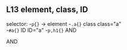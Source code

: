 ## L13 element, class, ID

selector:  -`p{}`   -> element 
           -`.a{}`    class      class="a"  
           -`#a{}`    ID         ID="a" 
           -`p,h1{}`   AND        <p> AND <h1>
